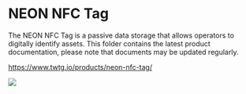 # NEON NFC Tag

The NEON NFC Tag is a passive data storage that allows operators to digitally identify assets. This folder contains the latest product documentation, please note that documents may be updated regularly.

https://www.twtg.io/products/neon-nfc-tag/

![](../.resources/nfc.jpg) 

